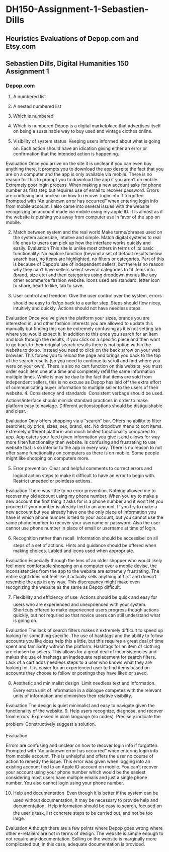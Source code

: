 # DH150-Assignment-1-Sebastien-Dills

## Heuristics Evaluations of Depop.com and Etsy.com
 
## Sebastien Dills, Digital Humanities 150 Assignment 1                                  

### Depop.com

1. A numbered list
 1. A nested numbered list
 2. Which is numbered
2. Which is numbered Depop is a digital marketplace that advertises itself on being a sustainable way to buy used and vintage clothes online. 
 
1. Visibility of system status
  Keeping users informed about what is going on. Each action should have an idication giving either an error or confirmation that the intended action is happening. 
 
Evaluation
Once you arrive on the site it is unclear if you can even buy anything there, it prompts you to download the app despite the fact that you are on a computer and the app is only available via mobile. There is no reason for this to prompt you to download the app if you aren’t on mobile. Extremely poor login process. When making a new account asks for phone number as first step but requires use of email to recover password. Errors are confusing and unclear on how to recover login info if forgotten. Prompted with “An unknown error has occurred” when entering login info from mobile account. I also came into several issues with the website recognizing an account made via mobile using my apple ID. It is almost as if the website is pushing you away from computer use in favor of the app on mobile. 
 
2. Match between system and the real world
         Make terms/phrases used on the system accesible, intuitve and simple. Match digital systems to real life ones to users can pick up how the interface works quickly and easily. 
Evaluation
This site is unlike most others in terms of its basic functionality. No explore function (beyond a set of default results below search bar), no items are highlighted, no filters or categories. Part of this is because of Depop’s use of independent sellers, but there is no reason why they can’t have sellers select several categories to fit items into (brand, size etc) and then categories using dropdown menus like any other ecommerce fashion website. Icons used are standard, letter icon to share, heart to like, tab to save. 
 
3. User control and freedom
  Give the user control over the system, errors should be easy to fix/go back to a earlier step. Steps should flow nicey, intuitivly and quickly. Actions should not have needless steps. 
 
Evaluation
Once you’ve given the platform your sizes, brands you are interested in, and other fashion interests you are allowed to update this manually but finding this can be extremely confusing as it is not setting tab where you would expect it. In addition to this once you search for an item and look through the results, if you click on a specific piece and then want to go back to their original search results there is not option within the website to do so. Instead you need to click on the back arrow on your web browser. This forces you to reload the page and brings you back to the top of the search results (so you need to continue to scroll and find where you were on your own). There is also no cart function on this website, you must order each item one at a time and completely refill the same information multiple times. While is may be due to the fact that items are sold from independent sellers, this is no excuse as Depop has laid off the extra effort of communicating buyer information to multiple seller to the users of their website.
4. Consistency and standards
  Consistent verbage should be used. Actions/interface should mimick standard practices in order to make platform easy to naviage. Different actions/options should be distiguishable and clear. 
 
Evaluation
Only offers shopping via a “search” bar. Offers no ability to filter searches; by price, sizes, sex, brand, etc. No dropdown menu to sort items. Extremely different platform and much limited functionality compared to app. App caters your feed given information you give it and allows for way more filter/functionality than website. Is confusing and frustrating to use website that is so inferior to the app in every way. There is no reason to not offer same functionality on computers as there is on mobile. Some people might like shopping on computers more. 
 
 
5. Error prevention
  Clear and helpful comments to correct errors and logical action steps to make it difficult to have an error to begin with.  Restrict uneeded or pointless actions. 
 
Evaluation
There was little to no error prevention. Nothing allowed me to recover my old account using my phone number. When you try to make a new account the first thing it asks for is a phone number and it won’t let you proceed if your number is already tied to an account. If you try to make a new account but you already have one the only piece of information you have is which phone number is tied to your account, but you cannot use the same phone number to recover your username or password. Also the user cannot use phone number in place of email or username at time of login.  
 
6. Recognition rather than recall
  Information should be accessibel on all steps of a set of actions. Hints and guidance should be offered when making choices. Labled and icons used when appropriate. 
 
Evaluation
Especially through the lens of an older shopper who would likely feel more comfortable shopping on a computer over a mobile devise, the inconsistencies from the app to the website are extremely frustrating. The entire sight does not feel like it actually sells anything at first and doesn’t resemble the app in any way. This discrepancy might make even recognizing the website as the same as Depop difficult. 
 
7. Flexibility and efficiency of use
  Actions should be quick and easy for users who are experienced and unexprienced with your system. Shortcuts offered to make experiecned users progress though actions quickly, but not requried so that novice users can still understand what is going on. 
 
Evaluation
The lack of search filters makes it extremely difficult to speed up looking for something specific. The use of hashtags and the ability to follow accounts you like does help this a little, but this requires a great deal of time spent and familiarity with/on the platform. Hashtags for an item of clothing are chosen by sellers. This allows for a great deal of inconsistencies and makes the use of hashtags an inadequate replacement for search filters. Lack of a cart adds needless steps to a user who knows what they are looking for. It is easier for an experienced user to find items based on accounts they choose to follow or postings they have liked or saved. 
 
8. Aesthetic and minimalist design
  Limit needless text and information. 
  Every extra unit of information in a dialogue competes with the relevant units of information and diminishes their relative visibility. 
 
Evaluation
The design is quiet minimalist and easy to navigate given the functionality of the website. 
9. Help users recognize, diagnose, and recover from errors
  Expressed in plain language (no codes)
  Precisely indicate the problem
  Constructively suggest a solution. 
 
Evaluation
 
Errors are confusing and unclear on how to recover login info if forgotten. Prompted with “An unknown error has occurred” when entering login info from mobile account. This is unhelpful and offers the user no course of action to remedy the issue. This error was given when logging into an existing account tied to an Apple ID account on mobile. You can’t recover your account using your phone number which would be the easiest considering most users have multiple emails and just a single phone number. You also cannot login using your phone number. 
 
 
10. Help and documentation
  Even though it is better if the system can be used without documentation, it may be necessary to provide help and documentation. 
  Help  information should be easy to search, focused on the user's task, list concrete steps to be carried out, and not be too large. 
 
Evaluation
Although there are a few points where Depop goes wrong where other e-retailers are not in terms of design. The website is simple enough to not require any documentation. Selling on the website is marginally more complicated but, in this case, adequate documentation is provided. 
 
